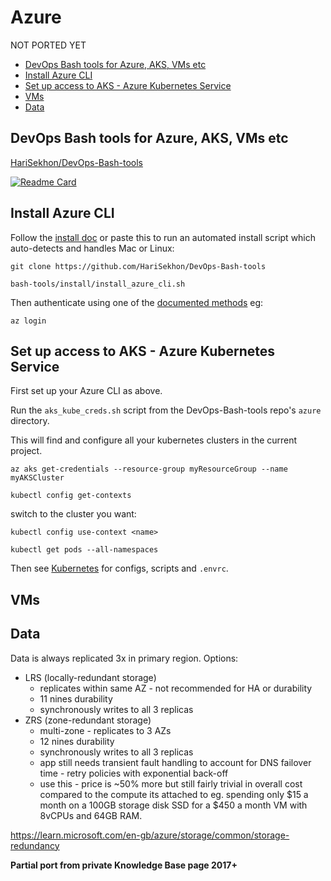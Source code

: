 # Azure

NOT PORTED YET

<!-- INDEX_START -->

- [DevOps Bash tools for Azure, AKS, VMs etc](#devops-bash-tools-for-azure-aks-vms-etc)
- [Install Azure CLI](#install-azure-cli)
- [Set up access to AKS - Azure Kubernetes Service](#set-up-access-to-aks---azure-kubernetes-service)
- [VMs](#vms)
- [Data](#data)

<!-- INDEX_END -->

## DevOps Bash tools for Azure, AKS, VMs etc

[HariSekhon/DevOps-Bash-tools](https://github.com/HariSekhon/DevOps-Bash-tools)

[![Readme Card](https://github-readme-stats.vercel.app/api/pin/?username=HariSekhon&repo=DevOps-Bash-tools&theme=ambient_gradient&description_lines_count=3)](https://github.com/HariSekhon/DevOps-Bash-tools)

## Install Azure CLI

Follow the [install doc](https://learn.microsoft.com/en-us/cli/azure/install-azure-cli) or paste this to run an automated install script
which auto-detects and handles Mac or Linux:

```shell
git clone https://github.com/HariSekhon/DevOps-Bash-tools
```

```shell
bash-tools/install/install_azure_cli.sh
```

Then authenticate using one of the [documented methods](https://learn.microsoft.com/en-us/cli/azure/authenticate-azure-cli) eg:

```shell
az login
```

## Set up access to AKS - Azure Kubernetes Service

First set up your Azure CLI as above.

Run the `aks_kube_creds.sh` script from the DevOps-Bash-tools repo's `azure` directory.

This will find and configure all your kubernetes clusters in the current project.

```shell
az aks get-credentials --resource-group myResourceGroup --name myAKSCluster
```

```shell
kubectl config get-contexts
```

switch to the cluster you want:

```shell
kubectl config use-context <name>
```

```shell
kubectl get pods --all-namespaces
```

Then see [Kubernetes](kubernetes.md) for configs, scripts and `.envrc`.

## VMs

## Data

Data is always replicated 3x in primary region. Options:

- LRS (locally-redundant storage)
  - replicates within same AZ - not recommended for HA or durability
  - 11 nines durability
  - synchronously writes to all 3 replicas
- ZRS (zone-redundant storage)
  - multi-zone - replicates to 3 AZs
  - 12 nines durability
  - synchronously writes to all 3 replicas
  - app still needs transient fault handling to account for DNS failover time - retry policies with exponential back-off
  - use this - price is ~50% more but still fairly trivial in overall cost compared to the compute its attached to
    eg. spending only $15 a month on a 100GB storage disk SSD for a $450 a month VM with 8vCPUs and 64GB RAM.

<https://learn.microsoft.com/en-gb/azure/storage/common/storage-redundancy>

**Partial port from private Knowledge Base page 2017+**
